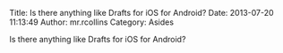 Title: Is there anything like Drafts for iOS for Android?
Date: 2013-07-20 11:13:49
Author: mr.rcollins
Category: Asides

Is there anything like Drafts for iOS for Android?